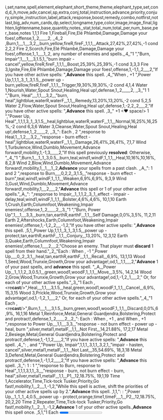 i,set,name,spell,element,elephant,short_theme,theme,elephant_type,set,cond,d_h,move,adv,cancel,sp,extra,conj,total,instruction,advance,priority,conjury,simple_instruction,label,attack,response,boost,remedy,combo,notfirst,notlast,big_adv,num_cards,dp,select,longname,type,color,image,image_final,lighten,lightenname,base,quantity,notes,,stat,total_num,total_per,num_base,per_base,notes
1,1,1 Fire 1,Fireball,Fire,Elé Phlambé,Damage,Damage your foes!,offense,1,,2,,,,,,,2,<gianticon><damage/></gianticon> <gianticon><damage/></gianticon>,,4,,2 <you burn/>,Burn,1,,,,1,,,,3,2,,,burn,yellow,fireR,fireF,,1,1,1,,,Attack,27,42%,27,42%,-1 cond
2,2,2 Fire 2,Scorch,Fire,Elé Phlambé,Damage,Damage your foes!,offense,1,,1,,,,,1,,2,<bigicon><damage/></bigicon> any number of enemies and <cardicon><conjury/></cardicon> spells.,,4,,"1 <you burn/>
<cancel/><spell/>","Burn, Impair",1,,,,1,,,,3,1.5,1,,"burn
impair - cancel",yellow,fireR,fireF,,1,1,1,,,Boost,25,39%,25,39%,-1 cond
3,3,3 Fire 3,Ignite,Fire,Elé Phlambé,Damage,Damage your foes!,offense,1,-1,1,,2,,,,,2,"If you have other
active <cardicon><attack/></cardicon> spells:
<trigger><hugeicon><damage/></hugeicon></trigger>",<b>Advance</b> this spell. <icon><advance/></icon>,4,,"When <you burn>, +1 <you burn/>",Power Up,1,1,1,,3,,1,,3,1.5,,,power up - burn,yellow,fireR,fireF,,1,1,1,,,Trigger,19,30%,19,30%,-2 cond
4,1,4 Water 1,Nourish,Water,Spout Snout,Healing,Heal up!,defense,1,,2,,,,,,,2,<gianticon><heal/></gianticon> <gianticon><heal/></gianticon>,,3,,"1 <you burn/>
1 <you heal/>","Burn, Heal",,,,1,1,,,,3,2,,,"burn, heal",lightblue,waterR,waterF,,,1,1,,,Remedy,13,20%,13,20%,-2 cond
5,2,5 Water 2,Flow,Water,Spout Snout,Healing,Heal up!,defense,1,-2,2,,2,,,,,2,"If you have other
active <cardicon><remedy/></cardicon> spells:
<trigger><bigicon><heal/></bigicon></trigger>",<b>Advance</b> this spell. <icon><advance/></icon>,3,," +1 <♥ space/>
1 <you heal/>","Power Up, Heal",,1,1,1,3,,1,,3,1.5,,,heal,lightblue,waterR,waterF,,,1,1,,,Normal,16,25%,16,25%,-2 cond
6,3,6 Water 3,Cleanse,Water,Spout Snout,Healing,Heal up!,defense,1,,2,,,,,,,2,<gianticon><damage/></gianticon> <gianticon><heal/></gianticon>,,3,,"<you response/><they burn/>:
Each <they burn/>, 2 <you heal/>",response to Heal,1,,,1,2,,,,3,2,,,"response - burn
effect - heal",lightblue,waterR,waterF,,,1,1,,,Damage,26,41%,26,41%,
7,1,7 Wind 1,Turbulence,Wind,Dumblo,Movement,Advance forward!,mobility,1,-1,3,,,,,,,2,"If this spell previously <b>resolved</b>: <trigger><bigicon><damage/></bigicon> <bigicon><damage/></bigicon></trigger>
<andor>Otherwise</andor>, <bigicon><damage/></bigicon>",,4,,"1 <you burn/>
<move><past you spell/>",Burn,1,,,,1,,1,,3,0.5,,,burn,teal,wind1,windF,1,,1,1,,,Heal,10,16%,10,16%,
8,2,8 Wind 2,Blow,Wind,Dumblo,Movement,Advance forward!,mobility,1,,,1,,,,1,,2,<b>Advance</b> your spells from a past clash. ,,A,,"<cardicon><response/></cardicon><they burn/>:
1 <you heal/> and 2 <you burn/>",response to Burn,,,,,0,2,2,,3,1.5,,,"response - burn
effect - burn",teal,wind1,windF,1,,1,1,,,Weaken,6,9%,6,9%,
9,3,9 Wind 3,Gust,Wind,Dumblo,Movement,Advance forward!,mobility,1,,,,2,,,,,2,"<b>Advance</b> this spell 
<andor>or</andor> 1 of your other active spells.",,A,,"<you response/><not they burn/>:
<carry forward/><present they spell/>",response to Impair,,,1,,1,1,2,,3,,1,,effect - impair - delay,teal,wind1,windF,1,,1,1,,,Bolster,4,6%,4,6%,
10,1,10 Earth 1,Crush,Earth,Columnfoot,Weakening,Impair enemies!,offense,1,,2,,,,,,,2,<gianticon><weaken/></gianticon>,,3,,"1 <you burn/>
 <move next/><present you spell/>","Burn, Power Up",1,,,,1,,,,3,3,,,burn,tan,earthR,earthF,,,1,1,,,Self Damage,0,0%,3,5%,
11,2,11 Earth 2,Aftershocks,Earth,Columnfoot,Weakening,Impair enemies!,offense,1,-1,2,,2,,,,-1,2,"If you have other
active <cardicon><attack/></cardicon> spells:
<trigger><bigicon><damage/></bigicon> <bigicon><damage/></bigicon></trigger>",<b>Advance</b> this spell. <icon><advance/></icon>,5,1,<you protect/><future you spell/>,Power Up,1,1,1,,3,,1,,3,1.5,,,power up - protect,tan,earthR,earthF,,,1,1,,,Conjury,,,13,20%,
12,3,12 Earth 3,Quake,Earth,Columnfoot,Weakening,Impair enemies!,offense,1,,,,,2,,,,2,"Choose an enemy.
That player must <b>discard</b> 1 spell from their hand.",,2,,"Each <clash/>:
When <they burn/>, -1 <they burn/>",Power Up,,,,,0,,2,,3,1,,,heal,tan,earthR,earthF,,,1,1,,,Recall,,,6,9%,
13,1,13 Wood 1,Seed,Wood,Trunxie,Growth,Grow your advantage!,od,1,,,1,1,,,,,2,"<b>Advance</b> 1 of your past spells, <andor>and</andor> <b>advance</b> this spell. <icon><advance/></icon>",,A,,<move/><you spell/>,Power Up,,,1,,1,1,2,,3,0.5,1,,,green,wood1,woodF,1,,1,1,,,Move,,,3,5%,
14,2,14 Wood 2,Grow,Wood,Trunxie,Growth,Grow your advantage!,od,1,-1,2,,1,,,,,2,"<bigicon><heal/></bigicon>
<andor>Or,</andor> <cardicon><heal/></cardicon> for each of your other active spells.",,3,,"1 <you heal/>
Each <future clash/>, <re<b>cast</b>/><this spell/>",Heal,,,,1,1,,,,3,1.5,,,heal,green,wood1,woodF,1,,1,1,,,Cancel,,,6,9%,
15,3,15 Wood 3,Prickle,Wood,Trunxie,Growth,Grow your advantage!,od,1,-1,2,,1,,,,,2,"<bigicon><damage/></bigicon>
<andor>Or</andor>, <cardicon><damage/></cardicon> for each of your other active spells.",,4,,"1 <you burn/>
Each <future clash/>, <re<b>cast</b>/><this spell/>",Burn,1,,,,1,,,,3,1.5,,,burn,green,wood1,woodF,1,,1,1,,,Discard,0,0%,6,9%,
16,1,16 Metal 1,Reinforce,Metal,General Guardjendra,Bolstering,Protect and protract!,defense,1,,2,,,,,,,2,<gianticon><bolster/></gianticon>,,2,,"<you response/><not they burn/>:
Each <future clash/>:
When <you burn>, +1 <you burn/>, and
When <you heal>, +1 <you heal/>",response to Power Up,,,,1,1,,,,3,3,,,"response - not burn
effect - power up - heal, burn
",silver,metal1,metalF,,,1,1,,,Not First,,,14,21.88%,
17,2,17 Metal 2,Besiege,Metal,General Guardjendra,Bolstering,Protect and protract!,defense,1,-1,1,2,,,,,,2,"If you have
active <cardicon><remedy/></cardicon> spells:
<trigger><hugeicon><damage/></hugeicon></trigger>",<b>Advance</b> this spell. <icon><advance/></icon>,4,,"<future clash/>:
<move here/><you spell/>, and
<cancel/><clash/>","Power Up, Impair",1,1,1,,3,1,1,,3,2,1,,"impair - hasten, cancel",silver,metal1,metalF,,,1,1,,,Not Last,,,35,54.69%,
18,3,18 Metal 3,Defend,Metal,General Guardjendra,Bolstering,Protect and protract!,defense,1,-1,1,2,,,,,,2,"If you have
active <cardicon><attack/></cardicon> spells:
<trigger><hugeicon><heal/></hugeicon></trigger>",<b>Advance</b> this spell. <icon><advance/></icon>,3,,"<you response/><they burn/>:
1 <you burn/>
<you response/><they not burn/>:
1 <you heal/>","response to Burn, response to Heal",,1,1,1,3,1,1,,3,,,,"response - burn, not burn
effect - burn, heal",silver,metal1,metalF,,,1,1,,,P1,,,12,18.75%,
19,1,19 Time 1,Accelerator,Time,Tick-tock Tusker,Priority,Go fast!,mobility,1,,,2,,,,1,-1,2,"While this spell is active, shift the priorities of your other active spells up by 2.",<b>Advance</b> this spell. <icon><advance/></icon>,1,1,"<seek/><past clash/>:
<you response/><they response/>:
<move here/><you spell/>",Power Up,,,1,,1,,1,,4,0.5,,,power up - protect,orange,time1,timeF,,,,1,,,P2,,,12,18.75%,
20,2,20 Time 2,Repeater,Time,Tick-tock Tusker,Priority,Go fast!,mobility,1,,,2,,,1,,-1,2,<b>Advance</b> 1 of your other active spells.,<b>Advance</b> this spell once. <icon><advance/></icon>,5,1,"1 <you burn/>
Each <Progress/><past spell>, +1 <you burn/>",Burn,,,1,,1,1,1,,4,,,,burn,orange,time1,timeF,,,,1,,,P3,,,11,17.19%,
21,3,21 Time 3,Quickshot,Time,Tick-tock Tusker,Priority,Go fast!,mobility,1,-1,3,,,,1,,-1,2,<gianticon><damage/></gianticon> <gianticon><damage/></gianticon>,,3,1,<add/><present clash/>,Power Up,1,,,,1,,,,4,3,1,,power up - create,orange,time1,timeF,,,,1,,,P4,,,14,21.88%,
22,1,22 Space 1,Gravitate,Space,Elephantus Infinitum,Expansion,Move spells around!,mobility,1,,,1,,,,1,,2,<b>Move</b> 1 active spell to a future clash.,,1,,"1 <you heal/>
 <add next/><present you spell/>","Heal, Power Up",,,,,0,,2,,3,,,,"heal
power up - create",#391f00,space2,spaceF,1,,,1,,,P5,,,11,17.19%,
23,2,23 Space 2,Wormhole,Space,Elephantus Infinitum,Expansion,Move spells around!,mobility,1,,,2,,,,1,-1,2,"<b>Move</b> all of the spells from one clash to another, <andor>and </andor><b>discard</b> this spell.",,5,1,<move here/> 2 <future spell/>,"Power Up, Impair",,,,,0,,,,3,0.5,1,,"power up - hasten
impair - hasten",#391f00,space2,spaceF,1,,,1,,,P>,,,4,6.25%,
24,3,24 Space 3,Impact,Space,Elephantus Infinitum,Expansion,Move spells around!,mobility,1,-1,3,,,,,,,2,"If this spell was active in at least 2 other clashes: <trigger><bigicon><weaken/></bigicon> <bigicon><weaken/></bigicon></trigger>
<andor>Otherwise</andor>, <bigicon><damage/></bigicon>",,4,,"2 <you burn/>
<cancel/><clash/>","Burn, Power Up",1,1,,,2,,,,3,3,,,"burn
power up - create",#391f00,space2,spaceF,1,,,1,,,Total Spells,64,100%,64,100%,
25,1,25 Sunbeam 1,Reflect,Sunbeam,Gold Dust,Retribution,Retaliate!,offense,1,-1,3,,,,,,,2,"If enemies have active <cardicon><attack/></cardicon> spells:
<trigger><bigicon><damage/></bigicon> <bigicon><damage/></bigicon> <bigicon><damage/></bigicon> each of those players.</trigger>",,4,,"<you response/><they burn/>:
3 <you burn/>",response to Burn,1,1,,,2,,,,3,2.5,,,"response - burn
burn",ivory,sun1,sunF,,,1,1,,,,,,,,
26,2,26 Sunbeam 2,Glare,Sunbeam,Gold Dust,Retribution,Retaliate!,offense,1,-2,4,,,,,,,2,<gianticon><weaken/></gianticon> <gianticon><damage/></gianticon>,,5,1,"<you response/><they heal/>:
3 <you heal/>",response to Heal,1,,,,1,,,,3,2,,,"response - not burn
effect - heal",ivory,sun1,sunF,,,1,1,,,,,,,,
27,3,27 Sunbeam 3,Illuminate,Sunbeam,Gold Dust,Retribution,Retaliate!,offense,1,,,1,,,1,,,2,You may cast a spell.,,1,,<you protect/><future clash/>,"Power Up, Impair",,,,,0,,,,3,,1,,"power up - protect
impair - weaken",ivory,sun1,sunF,,,1,1,,,,,,,,
28,1,28 Moonshine 1,Slumber,Moonshine,Luna Doze,Recuperation,Recuperate!,defense,1,,1,1,,,,,,2,<gianticon><heal/></gianticon>,<b>Advance</b> this spell once. <icon><advance /></icon>,5,,"<you response/><they response/>:
3 <you burn/>",response to Burn,,,1,1,2,,1,,3,1.5,,,"response - response
effect - burn",darkblue,moon1,moonshineF,1,,1,1,,,,,,,,
29,2,29 Moonshine 2,Nightglow,Moonshine,Luna Doze,Recuperation,Recuperate!,defense,1,-2,4,,,,,,,2,<gianticon><bolster/></gianticon>,"If you have other active spells: 
<trigger><b>Advance</b> this spell once. <icon><advance/></icon></trigger>",2,,"<you response/><they heal/>:
<re<b>cast</b>/><spell/>",response to Power Up,,1,1,1,3,1,,1,3,1.5,,,,darkblue,moon1,moonshineF,1,,1,1,,,,,,,,
30,3,30 Moonshine 3,Bedim,Moonshine,Luna Doze,Recuperation,Recuperate!,defense,1,-1,1,,2,,,,,2,<gianticon><damage/></gianticon>,"If there are other active <icon><attack/></icon> spells:
<trigger><b>Advance</b> this spell. <icon><advance/></icon></trigger>",4,,"<you response/> If the enemy has more hearts than you
",Burn,1,1,1,,3,,1,1,3,0.5,,,response -heal,darkblue,moon1,moonshineF,1,,1,1,,,,,,,,
31,1,31 Shadow 1,Familiar,Shadow,Onyx Oliphant,Mimicry,Mimic enemy actions!,offense,1,-1,2,,1,,,,,2,If enemies have active <cardicon><attack/></cardicon> spells: <trigger><cardicon><weaken/></cardicon> <cardicon><damage/></cardicon> each of those players.</trigger>,,3,,,Impair,1,1,,,2,,,,3,1,1,,impair - weaken,darkslategray,shadow1,,1,,,1,,,,,,,,
32,2,32 Shadow 2,Sap,Shadow,Onyx Oliphant,Mimicry,Mimic enemy actions!,offense,1,-2,,,1,3,,,,2,"If enemies have active <cardicon><boost/></cardicon> spells:
<trigger><b>Recall</b> 1 of those spells.</trigger>",,2,,,Power Up,,1,,,1,,1,,3,,,,,darkslategray,shadow1,,1,,,1,very strong,,,,,,,
33,3,33 Shadow 3,Imitate,Shadow,Onyx Oliphant,Mimicry,Mimic enemy actions!,offense,1,,,,1,,1,,,2,"Choose an active enemy spell. Replace this spell's types, instructions, and priority with the chosen spell's.",,1,,,"Burn, Impair",,,,,0,,,,3,0.5,,,burn,darkslategray,shadow1,,1,,,1,,,,,,,,
34,1,34 Aster 1,Gleam,Aster,Twinkle Tyke,Momentum,Gain momentum!,mobility,1,,,1,1,,,,,2,<b>Advance</b> up to 2 spells from your hand. ,,A,,,Power Up,,,,,0,,2,,3,,1,,response - not <b>recall</b>,#2b0018,aster1,asterF,1,,,1,,,,,,,,
35,2,35 Aster 2,Starfall,Aster,Twinkle Tyke,Momentum,Gain momentum!,mobility,1,,1,,1,,,,,2,<gianticon><damage/></gianticon>,<b>Advance</b> this spell once. <icon><advance /></icon>,3,,,Burn,1,,1,,2,,1,,3,1.5,,,attack,#2b0018,aster1,asterF,1,,,1,,,,,,,,
36,3,36 Aster 3,Constellation,Aster,Twinkle Tyke,Momentum,Gain momentum!,mobility,1,,,1,2,,,,-1,2,<b>Recall</b> 1 of your past spells.,<b>Advance</b> this spell. <icon><advance /></icon>,5,1,,Power Up,,,1,,1,2,1,,3,1,,,response - <b>recall</b>,#2b0018,aster1,asterF,1,,,1,,,,,,,,
37,1,37 Blood 1,Offering,Blood,Beelzebabar,Sacrifice,Make sacrifices for strength!,offense,1,,3,,,,-1,,,2,"You may <bigicon><damage/></bigicon> yourself to
<hugeicon><damage/></hugeicon> <hugeicon><damage/></hugeicon> <hugeicon><damage/></hugeicon>",,4,,,,1,,,,1,,,,3,2,,,,darkred,blood1,bloodF,1,,,1,,,,,,,,
38,2,38 Blood 2,Ritual,Blood,Beelzebabar,Sacrifice,Make sacrifices for strength!,offense,1,-1,2,,2,,-1,,,2,"You may <cardicon><damage/></cardicon> yourself. 
If you do: <trigger><cardicon><weaken/></cardicon> for each of your active <cardicon><attack/></cardicon> spells.</trigger>",<b>Advance</b> this spell. <icon><advance /></icon>,3,,,,1,,1,,2,,1,,3,1,,,,darkred,blood1,bloodF,1,,,1,,,,,,,,
39,3,39 Blood 3,Overexert,Blood,Beelzebabar,Sacrifice,Make sacrifices for strength!,offense,1,,,2,,,0,,,2,"You may <bigicon><damage/></bigicon> yourself
to <b>cast </b>up to 2 extra spells.",,1,,,,,,,,0,,,,3,-1,,,,darkred,blood1,bloodF,1,,,1,,,,,,,,
40,1,40 Ichor 1,Renew,Ichor,Godesha,Siphoning,Siphon and vivify!,defense,1,,3,,,,,,-1,2,<gianticon><bolster/></gianticon> <gianticon><heal/></gianticon>,,5,1,,,,,,1,1,,,,3,2,,,,#CF9FFF,ichor1,ichorF,,,,1,,,,,,,,
41,2,41 Ichor 2,Shrine,Ichor,Godesha,Siphoning,Siphon and vivify!,defense,1,,,2,,,,1,-1,2,"<b>Reveal </b>a spell from each enemy's hand.
<b>Recall</b> 1 of those spells.",,5,1,,,,,,,0,,1,,3,0.5,,,,#CF9FFF,ichor1,ichorF,,,,1,,,,,,,,
42,3,42 Ichor 3,Dominion,Ichor,Godesha,Siphoning,Siphon and vivify!,defense,1,-1,1,,,,1,2,-1,2,<bigicon><damage/></bigicon> each enemy for each of their active <cardicon><boost/></cardicon> spells.,,5,1,,,1,,,,1,,,,3,0.5,,,,#CF9FFF,ichor1,ichorF,,,,1,,,,,,,,
43,1,43 Venom 1,Agonize,Venom,Toxic Tai,Affliction,Chronically afflict!,offense,1,-1,1,,2,,,,,2,"If this spell <b>advanced</b>:
<trigger><gianticon><damage/></gianticon></trigger>",<b>Advance</b> this spell. <icon><advance/></icon>,2,,,,1,1,1,,3,,2,,3,1,,,,yellowgreen,venom1,,,,,1,,,,,,,,
44,2,44 Venom 2,Sap,Venom,Toxic Tai,Affliction,Chronically afflict!,offense,1,-2,2,,2,,,,,2,If enemies have active <cardicon><remedy/></cardicon> spells: <trigger><b>Cancel</b> their spells.</trigger>,"<andor>Otherwise</andor>, <b>advance</b> this spell. <icon><advance/></icon>",2,,,,,1,1,,2,,1,1,3,,,,,yellowgreen,venom1,,,,,1,,,,,,,,
45,3,45 Venom 3,Enfeeble,Venom,Toxic Tai,Affliction,Chronically afflict!,offense,1,-2,1,1,2,,,,,2,"If enemies have active <cardicon><boost/></cardicon> spells:
<trigger><cardicon><damage/></cardicon> each of those players.</trigger>","<trigger><andor>And</andor>, <b>advance</b> this spell. </trigger><icon><advance/></icon>",4,,,,1,1,1,,3,,1,,3,1,,,,yellowgreen,venom1,,,,,1,,,,,,,,
46,1,46 Nectar 1,Punish,Nectar,The Matriarch,Protection,Preserve yourself!,defense,1,-1,1,,2,,,,,2,"If enemies have active <cardicon><boost/></cardicon> spells:
<trigger><hugeicon><damage/></hugeicon> </trigger>",<b>Advance</b> this spell. <icon><advance/></icon>,4,,,,1,1,1,,3,,1,,3,1.5,,,,moccasin,nectar1,,,,,1,,,,,,,,
47,2,47 Nectar 2,Root,Nectar,The Matriarch,Protection,Preserve yourself!,defense,1,,,,2,,,,,2,"Your other spells cannot be <b>cancelled</b>, <b>recalled</b>, or <b>discarded</b> by enemy spells.",<b>Advance</b> this spell. <icon><advance/></icon>,1,1,,,,,1,,1,,,,3,2,,,,moccasin,nectar1,,,,,1,,,,,,,,
48,3,48 Nectar 3,Absorb,Nectar,The Matriarch,Protection,Preserve yourself!,defense,1,-1,3,,,,,,,2,"If enemies have active <cardicon><attack/></cardicon> spells:
<trigger><hugeicon><bolster/></hugeicon> <hugeicon><heal/></hugeicon></trigger>",,2,,,,,1,,1,2,,,,3,1.5,,,,moccasin,nectar1,,,,,1,,,,,,,,
49,1,49 Lightning 1,Bolts,Lightning,Electrophantine,Crippling,Cripple persistently!,offense,1,-2,4,,,,,,,2,<gianticon><weaken/></gianticon>,"If you have other active spells: 
<trigger><b>Advance</b> this spell once. <icon><advance/></icon></trigger>",5,1,,,1,1,1,,3,1,1,1,4,2,,,,ghostwhite,lightning1,,,,,1,,,,,,,,
50,2,50 Lightning 2,Electrocute,Lightning,Electrophantine,Crippling,Cripple persistently!,offense,1,-1,,,1,2,,,,2,<b>Discard</b> 1 of your past spells to choose an enemy. That player must <b>discard</b> 1 spell from their hand.,<b>Advance</b> this spell. <icon><advance/></icon>,2,,,,,,1,,1,1,1,,4,-0.5,,,,ghostwhite,lightning1,,,,,1,,,,,,,,
51,3,51 Lightning 3,Surge,Lightning,Electrophantine,Crippling,Cripple persistently!,offense,1,-1,1,,2,,,,,2,"You may discard 1 spell from your hand:
<trigger><cardicon><damage/></cardicon></trigger>",<b>Advance</b> this spell. <icon><advance/></icon>,4,,,,1,,1,,2,1,1,,4,,,,,ghostwhite,lightning1,,,,,1,,,,,,,,
52,1,52 Thunder 1,Clap,Thunder,Rolling Rolo,Halting,Disrupt spells!,defense,1,-2,,,3,1,,,,2,"If enemies have 
2 <andor>or</andor> more active spells:
<trigger><b>Cancel</b> 1 spell
from each of those players.</trigger>","<trigger><andor>And</andor>, <b>advance</b> your active spells.</trigger> <icon><advance /></icon>",2,,,,,1,1,1,3,,1,1,3,2,,,,cadetblue,thunder1,,1,,,1,,,,,,,,
53,2,53 Thunder 2,Break,Thunder,Rolling Rolo,Halting,Disrupt spells!,defense,1,,,,1,1,,,,2,Enemy spells cannot be <b>advanced</b>.,<b>Advance</b> this spell once. <icon><advance/></icon>,1,,,,,,1,,1,,2,,3,2,,,,cadetblue,thunder1,,1,,,1,,,,,,,,
54,3,54 Thunder 3,Stupefy,Thunder,Rolling Rolo,Halting,Disrupt spells!,defense,1,-1,2,,,1,,,,2,"If enemies have active <cardicon><attack/></cardicon> spells: <trigger><cardicon><damage/></cardicon> <cardicon><damage/></cardicon> , <andor>and </andor><b>cancel </b>those spells.</trigger>",,2,,,,1,1,,,2,,,,3,1.5,,,,cadetblue,thunder1,,1,,,1,,,,,,,,
55,1,55 Twilight 1,Crepuscule,Twilight,Dawnotheridusk,Choice,Choose light or dark!,od,,,2,,,,1,,-1,2,<trigger><hugeicon><damage/></hugeicon> <hugeicon><damage/></hugeicon> <andor>or</andor> <hugeicon><heal/></hugeicon> <hugeicon><heal/></hugeicon></trigger>,,5,1,,,1,,,1,2,,,,4,,,,,slateblue,twilight1,,1,,,1,,,,,,,,
56,2,56 Twilight 2,Eventide,Twilight,Dawnotheridusk,Choice,Choose light or dark!,od,,,,1,,,1,,,2,<b>Cancel</b> a spell.,"<andor>Or</andor>, <b>advance</b> a spell from your hand.",2,,,,,,,,0,,1,,4,,,,,slateblue,twilight1,,1,,,1,,,,,,,,
57,3,57 Twilight 3,Daybreak,Twilight,Dawnotheridusk,Choice,Choose light or dark!,od,,,,1,,,1,,,2,"<b>Recall</b> 1 of your past spells, <andor>or</andor> <b>discard </b>an enemy's past spell.",,1,,,,,,,,0,2,,,4,,,,,slateblue,twilight1,,1,,,1,,,,,,,,
58,4,58 Twilight 4,Coalesce,Twilight,Dawnotheridusk,Choice,Choose light or dark!,od,,,,,,,,2,,2,"Replace ""<andor>or</andor>"" with ""<andor>and</andor>"" in your active spells' instructions.",<b>Advance</b> this spell. <icon><advance/></icon>,1,,,,,,,,0,,1,,4,,,,,slateblue,twilight1,,1,,,1,,,,,,,,
59,1,59 Calf 1,Sneeze,,Calf,,,,,,,,,,,,,,<b>Move</b> 1 active spell to the next clash.,,1,,,,,,,,0,,2,,6,,,,,whitesmoke,windbaby,windbaby,,,1,1,,,,,,,,
60,2,60 Calf 2,Kick,,Calf,,,,,,,,,,,,,,<gianticon><damage/></gianticon>,,4,,1,,1,,,,1,,,,6,,,,,whitesmoke,firebaby,firebaby,,,1,1,,,,,,,,
61,3,61 Calf 3,Chill,,Calf,,,,,,,,,,,,,,<gianticon><heal/></gianticon>,,3,,,,,,,1,1,,,,6,,,,,whitesmoke,waterbaby,waterbaby,,,1,1,,,,,,,,
62,4,62 Calf 4,Boot,,Calf,,,,,,,,,,,,,,<b>Cancel</b> an active spell.,,2,,,,,,,,0,,,,6,,,,,whitesmoke,earthbaby,earthbaby,,,1,1,,,,,,,,
63,5,63 Calf 5,Redo,,Calf,,,,,,,,,,,,,,<b>Advance</b> 1 of your past spells. ,,1,,,,,,,,0,2,2,,6,,,,,whitesmoke,woodbaby,woodbaby,,,1,1,,,,,,,,
64,6,64 Calf 6,Fetch,,Calf,,,,,,,,,,,,,,<b>Recall</b> 1 of your past spells.,,1,,,,,,,,0,2,1,,6,,,,,whitesmoke,metalbaby,metalbaby,,,1,1,,,,,,,,